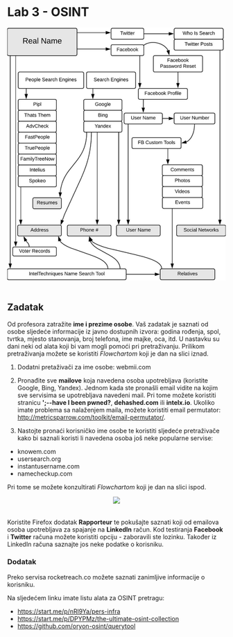 # Lab 3 - OSINT


<p align="center">
    <img src="https://github.com/toperkov/PF-MiNS-2020-21/blob/main/Lab3/RealName.png" width="600px" height="auto"/>
    <br><br>
</p>

## Zadatak

Od profesora zatražite **ime i prezime osobe**. Vaš zadatak je saznati od osobe sljedeće informacije iz javno dostupnih izvora: godina rođenja, spol, tvrtka, mjesto stanovanja, broj telefona, ime majke, oca, itd. U nastavku su dani neki od alata koji bi vam mogli pomoći pri pretraživanju. Prilikom pretraživanja možete se koristiti *Flowchartom* koji je dan na slici iznad.

1. Dodatni pretaživači za ime osobe:
webmii.com

2. Pronađite sve **mailove** koja navedena osoba upotrebljava (koristite Google, Bing, Yandex). Jednom kada ste pronašli email vidite na kojim sve servisima se upotrebljava navedeni mail. Pri tome možete koristiti stranicu **';--have I been pwned?**, **dehashed.com** ili **intelx.io**. Ukoliko imate problema sa nalaženjem maila, možete koristiti email permutator: http://metricsparrow.com/toolkit/email-permutator/.

3. Nastojte pronaći korisničko ime osobe te koristiti sljedeće pretraživače kako bi saznali koristi li navedena osoba još neke popularne servise:

- knowem.com
- usersearch.org
- instantusername.com
- namecheckup.com

Pri tome se možete konzultirati *Flowchartom* koji je dan na slici ispod.

<p align="center">
    <img src="https://inteltechniques.com/data/Email.png" width="600px" height="auto"/>
    <br><br>
</p>

Koristite Firefox dodatak **Rapporteur** te pokušajte saznati koji od emailova osoba upotrebljava za spajanje na **LinkedIn** račun. Kod testiranja **Facebook** i **Twitter** računa možete koristiti opciju - zaboravili ste lozinku. Također iz LinkedIn računa saznajte jos neke podatke o korisniku.

### Dodatak

Preko servisa rocketreach.co možete saznati zanimljive informacije o korisniku.

Na sljedećem linku imate listu alata za OSINT pretragu:
- https://start.me/p/nRl9Ya/pers-infra
- https://start.me/p/DPYPMz/the-ultimate-osint-collection
- https://github.com/oryon-osint/querytool
